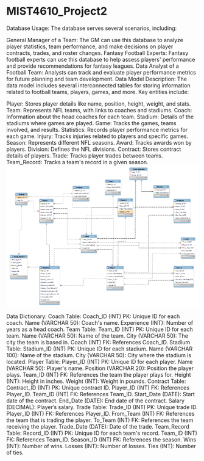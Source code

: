 # MIST4610_Project2

Database Usage:
The database serves several scenarios, including:

General Manager of a Team: The GM can use this database to analyze player statistics, team performance, and make decisions on player contracts, trades, and roster changes.
Fantasy Football Experts: Fantasy football experts can use this database to help assess players' performance and provide recommendations for fantasy leagues.
Data Analyst of a Football Team: Analysts can track and evaluate player performance metrics for future planning and team development.
Data Model Description:
The data model includes several interconnected tables for storing information related to football teams, players, games, and more. Key entities include:

Player: Stores player details like name, position, height, weight, and stats.
Team: Represents NFL teams, with links to coaches and stadiums.
Coach: Information about the head coaches for each team.
Stadium: Details of the stadiums where games are played.
Game: Tracks the games, teams involved, and results.
Statistics: Records player performance metrics for each game.
Injury: Tracks injuries related to players and specific games.
Season: Represents different NFL seasons.
Award: Tracks awards won by players.
Division: Defines the NFL divisions.
Contract: Stores contract details of players.
Trade: Tracks player trades between teams.
Team_Record: Tracks a team's record in a given season.
![Alt text](https://github.com/cacolquitt/MIST4610_Project2/raw/main/Data%20Model.png?raw=true)

Data Dictionary:
Coach Table:
Coach_ID (INT) PK: Unique ID for each coach.
Name (VARCHAR 50): Coach's name.
Experience (INT): Number of years as a head coach.
Team Table:
Team_ID (INT) PK: Unique ID for each team.
Name (VARCHAR 50): Name of the team.
City (VARCHAR 50): The city the team is based in.
Coach (INT) FK: References Coach_ID.
Stadium Table:
Stadium_ID (INT) PK: Unique ID for each stadium.
Name (VARCHAR 100): Name of the stadium.
City (VARCHAR 50): City where the stadium is located.
Player Table:
Player_ID (INT) PK: Unique ID for each player.
Name (VARCHAR 50): Player's name.
Position (VARCHAR 20): Position the player plays.
Team_ID (INT) FK: References the team the player plays for.
Height (INT): Height in inches.
Weight (INT): Weight in pounds.
Contract Table:
Contract_ID (INT) PK: Unique contract ID.
Player_ID (INT) FK: References Player_ID.
Team_ID (INT) FK: References Team_ID.
Start_Date (DATE): Start date of the contract.
End_Date (DATE): End date of the contract.
Salary (DECIMAL): Player’s salary.
Trade Table:
Trade_ID (INT) PK: Unique trade ID.
Player_ID (INT) FK: References Player_ID.
From_Team (INT) FK: References the team that is trading the player.
To_Team (INT) FK: References the team receiving the player.
Trade_Date (DATE): Date of the trade.
Team_Record Table:
Record_ID (INT) PK: Unique ID for each team's record.
Team_ID (INT) FK: References Team_ID.
Season_ID (INT) FK: References the season.
Wins (INT): Number of wins.
Losses (INT): Number of losses.
Ties (INT): Number of ties.

